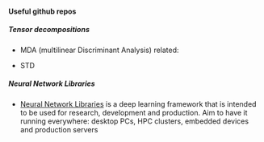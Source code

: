 
#### Useful github repos

##### Tensor decompositions

* MDA (multilinear Discriminant Analysis) related:  

* STD


##### Neural Network Libraries
* [Neural Network Libraries](https://github.com/sony/nnabla) is a deep learning framework that is intended to be used for research, development and production. Aim to have it running everywhere: desktop PCs, HPC clusters, embedded devices and production servers